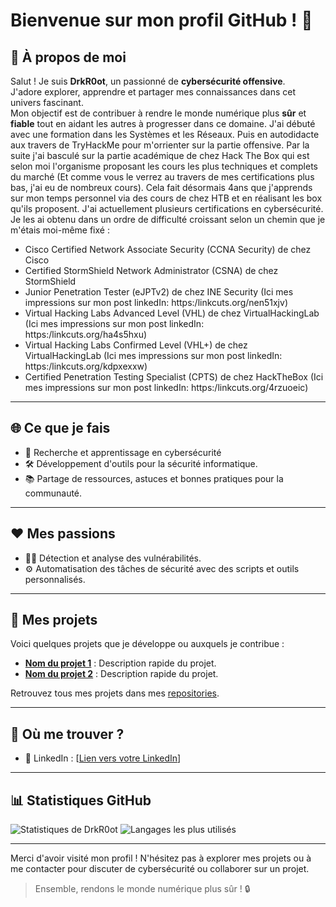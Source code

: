 # Bienvenue sur mon profil GitHub ! 👋

## 🚀 À propos de moi
Salut ! Je suis **DrkR0ot**, un passionné de **cybersécurité offensive**.  
J'adore explorer, apprendre et partager mes connaissances dans cet univers fascinant.  
Mon objectif est de contribuer à rendre le monde numérique plus **sûr** et **fiable** tout en aidant les autres à progresser dans ce domaine.
J'ai débuté avec une formation dans les Systèmes et les Réseaux. Puis en autodidacte aux travers de TryHackMe pour m'orrienter sur la partie offensive. 
Par la suite j'ai basculé sur la partie académique de chez Hack The Box qui est selon moi l'organisme proposant les cours les plus techniques et complets du marché (Et comme vous le verrez au travers de mes certifications plus bas, j'ai eu de nombreux cours). 
Cela fait désormais 4ans que j'apprends sur mon temps personnel via des cours de chez HTB et en réalisant les box qu'ils proposent.
J'ai actuellement plusieurs certifications en cybersécurité. Je les ai obtenu dans un ordre de difficulté croissant selon un chemin que je m'étais moi-même fixé :
- Cisco Certified Network Associate Security (CCNA Security) de chez Cisco 
- Certified StormShield Network Administrator (CSNA) de chez StormShield
- Junior Penetration Tester (eJPTv2) de chez INE Security (Ici mes impressions sur mon post linkedIn: https:/linkcuts.org/nen51xjv)
- Virtual Hacking Labs Advanced Level (VHL) de chez VirtualHackingLab (Ici mes impressions sur mon post linkedIn: https:/linkcuts.org/ha4s5hxu)
- Virtual Hacking Labs Confirmed Level (VHL+) de chez VirtualHackingLab (Ici mes impressions sur mon post linkedIn: https:/linkcuts.org/kdpxexxw)
- Certified Penetration Testing Specialist (CPTS) de chez HackTheBox (Ici mes impressions sur mon post linkedIn: https:/linkcuts.org/4rzuoeic)

---

## 🌐 Ce que je fais
- 🔐 Recherche et apprentissage en cybersécurité 
- 🛠️ Développement d'outils pour la sécurité informatique.
- 📚 Partage de ressources, astuces et bonnes pratiques pour la communauté.

---

## ❤️ Mes passions
- 🕵️‍♂️ Détection et analyse des vulnérabilités.
- ⚙️ Automatisation des tâches de sécurité avec des scripts et outils personnalisés.

---

## 📂 Mes projets
Voici quelques projets que je développe ou auxquels je contribue :
- **[Nom du projet 1](#)** : Description rapide du projet.
- **[Nom du projet 2](#)** : Description rapide du projet.

Retrouvez tous mes projets dans mes [repositories](https://github.com/DrkR0ot?tab=repositories).

---

## 🌟 Où me trouver ?
- 💬 LinkedIn : [[Lien vers votre LinkedIn](https://www.linkedin.com/in/gregoire-durand-74ooo/)]

---

## 📊 Statistiques GitHub
![Statistiques de DrkR0ot](https://github-readme-stats.vercel.app/api?username=DrkR0ot&show_icons=true&theme=dark)
![Langages les plus utilisés](https://github-readme-stats.vercel.app/api/top-langs/?username=DrkR0ot&layout=compact&theme=dark)

---

Merci d'avoir visité mon profil ! N'hésitez pas à explorer mes projets ou à me contacter pour discuter de cybersécurité ou collaborer sur un projet.  

> Ensemble, rendons le monde numérique plus sûr ! 🔒
